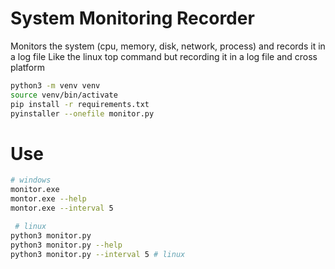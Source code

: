 # System Monitoring Recorder

Monitors the system (cpu, memory, disk, network, process) and records it in a log file
Like the linux top command but recording it in a log file and cross platform

```sh
python3 -m venv venv
source venv/bin/activate 
pip install -r requirements.txt
pyinstaller --onefile monitor.py
```

# Use
```sh
# windows
monitor.exe 
montor.exe --help
montor.exe --interval 5
```

```sh
 # linux
python3 monitor.py 
python3 monitor.py --help
python3 monitor.py --interval 5 # linux
```
